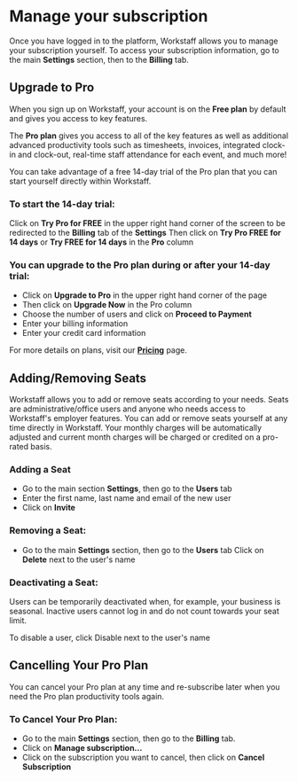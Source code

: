 # Manage your subscription
Once you have logged in to the platform, Workstaff allows you to manage your subscription yourself.
To access your subscription information, go to the main **Settings** section, then to the **Billing** tab.



## Upgrade to Pro
When you sign up on Workstaff, your account is on the **Free plan** by default and gives you access to key features.

The **Pro plan** gives you access to all of the key features as well as additional advanced productivity tools such as timesheets, invoices, integrated clock-in and clock-out, real-time staff attendance for each event, and much more!

You can take advantage of a free 14-day trial of the Pro plan that you can start yourself directly within Workstaff.

### To start the 14-day trial:
Click on **Try Pro for FREE** in the upper right hand corner of the screen to be redirected to the **Billing** tab of the **Settings**
Then click on **Try Pro FREE for 14 days** or **Try FREE for 14 days** in the **Pro** column

### You can upgrade to the Pro plan during or after your 14-day trial:
- Click on **Upgrade to Pro** in the upper right hand corner of the page
- Then click on **Upgrade Now** in the Pro column
- Choose the number of users and click on **Proceed to Payment**
- Enter your billing information
- Enter your credit card information

For more details on plans, visit our [**Pricing**](https://workstaff.app/pricing) page.

## Adding/Removing Seats
Workstaff allows you to add or remove seats according to your needs. Seats are administrative/office users and anyone who needs access to Workstaff's employer features. You can add or remove seats yourself at any time directly in Workstaff. Your monthly charges will be automatically adjusted and current month charges will be charged or credited on a pro-rated basis.

### Adding a Seat
- Go to the main section **Settings**, then go to the **Users** tab
- Enter the first name, last name and email of the new user
- Click on **Invite**

### Removing a Seat:
- Go to the main **Settings** section, then go to the **Users** tab
Click on **Delete** next to the user's name

### Deactivating a Seat:
Users can be temporarily deactivated when, for example, your business is seasonal. Inactive users cannot log in and do not count towards your seat limit.

To disable a user, click Disable next to the user's name

## Cancelling Your Pro Plan
You can cancel your Pro plan at any time and re-subscribe later when you need the Pro plan productivity tools again.

### To Cancel Your Pro Plan:
- Go to the main **Settings** section, then go to the **Billing** tab.
- Click on **Manage subscription...**
- Click on the subscription you want to cancel, then click on **Cancel Subscription** 


